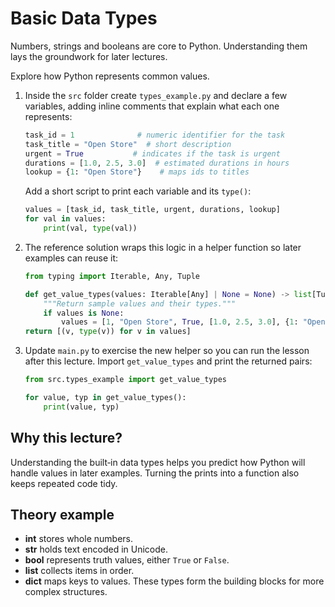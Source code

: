 # Basic Data Types
Numbers, strings and booleans are core to Python. Understanding them lays the groundwork for later lectures.


Explore how Python represents common values.

1. Inside the `src` folder create `types_example.py` and declare a few
   variables, adding inline comments that explain what each one
   represents:
   ```python
   task_id = 1              # numeric identifier for the task
   task_title = "Open Store"  # short description
   urgent = True           # indicates if the task is urgent
   durations = [1.0, 2.5, 3.0]  # estimated durations in hours
   lookup = {1: "Open Store"}    # maps ids to titles
   ```
   Add a short script to print each variable and its `type()`:
   ```python
   values = [task_id, task_title, urgent, durations, lookup]
   for val in values:
       print(val, type(val))
   ```
2. The reference solution wraps this logic in a helper function
   so later examples can reuse it:
   ```python
   from typing import Iterable, Any, Tuple

   def get_value_types(values: Iterable[Any] | None = None) -> list[Tuple[Any, type]]:
       """Return sample values and their types."""
       if values is None:
           values = [1, "Open Store", True, [1.0, 2.5, 3.0], {1: "Open Store"}]
   return [(v, type(v)) for v in values]
   ```

3. Update `main.py` to exercise the new helper so you can run the
   lesson after this lecture. Import `get_value_types` and print the
   returned pairs:
   ```python
   from src.types_example import get_value_types

   for value, typ in get_value_types():
       print(value, typ)
   ```

## Why this lecture?

Understanding the built‑in data types helps you predict how Python will
handle values in later examples. Turning the prints into a function also
keeps repeated code tidy.
## Theory example
- **int** stores whole numbers.
- **str** holds text encoded in Unicode.
- **bool** represents truth values, either `True` or `False`.
- **list** collects items in order.
- **dict** maps keys to values.
These types form the building blocks for more complex structures.

